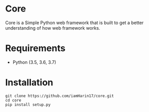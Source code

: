 # Core
Core is a Simple Python web framework that is built to get a better understanding of how web framework works.

# Requirements
* Python (3.5, 3.6, 3.7)

# Installation
```
git clone https://github.com/iamHarin17/core.git
cd core
pip install setup.py
```
